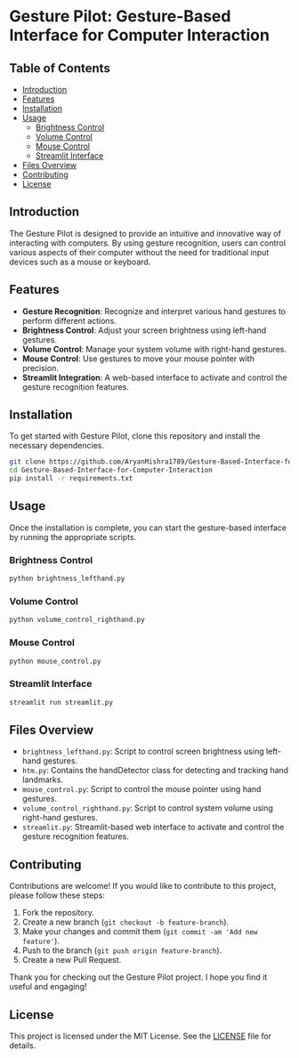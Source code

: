 # Gesture Pilot: Gesture-Based Interface for Computer Interaction

## Table of Contents
- [Introduction](#introduction)
- [Features](#features)
- [Installation](#installation)
- [Usage](#usage)
  - [Brightness Control](#brightness-control)
  - [Volume Control](#volume-control)
  - [Mouse Control](#mouse-control)
  - [Streamlit Interface](#streamlit-interface)
- [Files Overview](#files-overview)
- [Contributing](#contributing)
- [License](#license)

## Introduction
The Gesture Pilot is designed to provide an intuitive and innovative way of interacting with computers. By using gesture recognition, users can control various aspects of their computer without the need for traditional input devices such as a mouse or keyboard.

## Features
- **Gesture Recognition**: Recognize and interpret various hand gestures to perform different actions.
- **Brightness Control**: Adjust your screen brightness using left-hand gestures.
- **Volume Control**: Manage your system volume with right-hand gestures.
- **Mouse Control**: Use gestures to move your mouse pointer with precision.
- **Streamlit Integration**: A web-based interface to activate and control the gesture recognition features.

## Installation
To get started with Gesture Pilot, clone this repository and install the necessary dependencies.
```bash
git clone https://github.com/AryanMishra1789/Gesture-Based-Interface-for-Computer-Interaction.git
cd Gesture-Based-Interface-for-Computer-Interaction
pip install -r requirements.txt
```

## Usage
Once the installation is complete, you can start the gesture-based interface by running the appropriate scripts.

### Brightness Control
```bash
python brightness_lefthand.py
```

### Volume Control
```bash
python volume_control_righthand.py
```

### Mouse Control
```bash
python mouse_control.py
```

### Streamlit Interface
```bash
streamlit run streamlit.py
```

## Files Overview
- `brightness_lefthand.py`: Script to control screen brightness using left-hand gestures.
- `htm.py`: Contains the handDetector class for detecting and tracking hand landmarks.
- `mouse_control.py`: Script to control the mouse pointer using hand gestures.
- `volume_control_righthand.py`: Script to control system volume using right-hand gestures.
- `streamlit.py`: Streamlit-based web interface to activate and control the gesture recognition features.

## Contributing
Contributions are welcome! If you would like to contribute to this project, please follow these steps:
1. Fork the repository.
2. Create a new branch (`git checkout -b feature-branch`).
3. Make your changes and commit them (`git commit -am 'Add new feature'`).
4. Push to the branch (`git push origin feature-branch`).
5. Create a new Pull Request.

Thank you for checking out the Gesture Pilot project. I hope you find it useful and engaging!

## License
This project is licensed under the MIT License. See the [LICENSE](LICENSE) file for details.
